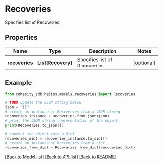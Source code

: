 # Recoveries

Specifies list of Recoveries.

## Properties

Name | Type | Description | Notes
------------ | ------------- | ------------- | -------------
**recoveries** | [**List[Recovery]**](Recovery.md) | Specifies list of Recoveries. | [optional] 

## Example

```python
from cohesity_sdk.helios.models.recoveries import Recoveries

# TODO update the JSON string below
json = "{}"
# create an instance of Recoveries from a JSON string
recoveries_instance = Recoveries.from_json(json)
# print the JSON string representation of the object
print(Recoveries.to_json())

# convert the object into a dict
recoveries_dict = recoveries_instance.to_dict()
# create an instance of Recoveries from a dict
recoveries_from_dict = Recoveries.from_dict(recoveries_dict)
```
[[Back to Model list]](../README.md#documentation-for-models) [[Back to API list]](../README.md#documentation-for-api-endpoints) [[Back to README]](../README.md)


